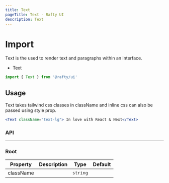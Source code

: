 ```yaml
---
title: Text
pageTitle: Text - Rafty UI
description: Text
---
```


# Import

Text is the used to render text and paragraphs within an interface.

- Text

```jsx
import { Text } from '@rafty/ui'
```

## Usage

Text takes tailwind css classes in className and inline css can also be passed using style prop.

```jsx
<Text className="text-lg"> In love with React & Next</Text>
```

### API

---

### Root

| Property  | Description | Type     | Default |
| --------- | ----------- | -------- | ------- |
| className |             | `string` |         |
